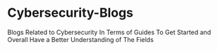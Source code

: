 # Cybersecurity-Blogs
Blogs Related to Cybersecurity In Terms of Guides To Get Started and Overall Have a Better Understanding of The Fields
